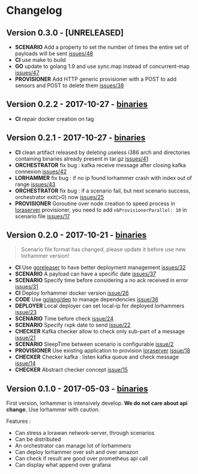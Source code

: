 # Changelog

## Version 0.3.0 - [UNRELEASED]

* **SCENARIO** Add a property to set the number of times the entire set of payloads will be sent [issues/48](https://gitlab.com/itk.fr/lorhammer/issues/48)
* **CI** use make to build
* **GO** update to golang 1.9 and use sync.map instead of concurrent-map [issues/47](https://gitlab.com/itk.fr/lorhammer/issues/47)
* **PROVISIONER** Add HTTP generic provisioner with a POST to add sensors and POST to delete them [issues/38](https://gitlab.com/itk.fr/lorhammer/issues/38)

## Version 0.2.2 - 2017-10-27 - [binaries](https://gitlab.com/itk.fr/lorhammer/tags/0.2.2)

* **CI** repair docker creation on tag

## Version 0.2.1 - 2017-10-27 - [binaries](https://gitlab.com/itk.fr/lorhammer/tags/0.2.1)

* **CI** clean artifact released by deleting useless i386 arch and directories containing binaries already present in tar.gz [issues/41](https://gitlab.com/itk.fr/lorhammer/issues/41)
* **ORCHESTRATOR** fix bug : kafka receive message after closing kafka connexion [issues/42](https://gitlab.com/itk.fr/lorhammer/issues/42)
* **LORHAMMER** fix bug : if no ip found lorhammer crash with index out of range [issues/43](https://gitlab.com/itk.fr/lorhammer/issues/43)
* **ORCHESTRATOR** fix bug : if a scenario fail, but next scenario success, orchestrator exit(>0) now [issues/25](https://gitlab.com/itk.fr/lorhammer/issues/25)
* **PROVISIONER** Goroutine over node creation to speed process in [loraserver](https://www.loraserver.io/) provisioner, you need to add `nbProvisionerParallel: 10` in scenario file [issues/17](https://gitlab.com/itk.fr/lorhammer/issues/17)

## Version 0.2.0 - 2017-10-21 - [binaries](https://gitlab.com/itk.fr/lorhammer/tags/0.2.0)

> Scenario file format has changed, please update it before use new lorhammer version! 

* **CI** Use [goreleaser](https://github.com/goreleaser/goreleaser) to have better deployment management [issues/32](https://gitlab.com/itk.fr/lorhammer/issues/32)
* **SCENARIO** A payload can have a specific date [issues/37](https://gitlab.com/itk.fr/lorhammer/issues/37)
* **SCENARIO** Specify time before considering a no ack received in error [issues/31](https://gitlab.com/itk.fr/lorhammer/issues/31)  
* **CI** Deploy lorhammer docker version [issue/26](https://gitlab.com/itk.fr/lorhammer/issues/26)
* **CODE** Use [golang/dep](https://github.com/golang/dep) to manage dependencies [issue/36](https://gitlab.com/itk.fr/lorhammer/issues/36)
* **DEPLOYER** Local deployer can set local-ip for deployed lorhammers [issue/23](https://gitlab.com/itk.fr/lorhammer/issues/23)
* **SCENARIO** Time before check [issue/24](https://gitlab.com/itk.fr/lorhammer/issues/24)
* **SCENARIO** Specify rxpk date to send [issue/22](https://gitlab.com/itk.fr/lorhammer/issues/22)
* **CHECKER** Kafka checker allow to check only sub-part of a message [issue/21](https://gitlab.com/itk.fr/lorhammer/issues/21)
* **SCENARIO** SleepTime between scenario is configurable [issue/2](https://gitlab.com/itk.fr/lorhammer/issues/2)
* **PROVISIONER** Use existing application to provision [loraserver](https://www.loraserver.io/) [issue/18](https://gitlab.com/itk.fr/lorhammer/issues/18)
* **CHECKER** Checker kafka : listen kafka queue and check message [issue/14](https://gitlab.com/itk.fr/lorhammer/issues/14)
* **CHECKER** Abstract checker concept [issue/15](https://gitlab.com/itk.fr/lorhammer/issues/15)

## Version 0.1.0 - 2017-05-03 - [binaries](https://gitlab.com/itk.fr/lorhammer/tags/0.1.0)

First version, lorhammer is intensively develop. **We do not care about api change.** Use lorhammer with caution.

Features :

* Can stress a lorawan network-server, through scenarios
* Can be distributed
* An orchestrator can manage lot of lorhammers
* Can deploy lorhammer over ssh and over amazon
* Can check if result are good over prometheus api call
* Can display what append over grafana